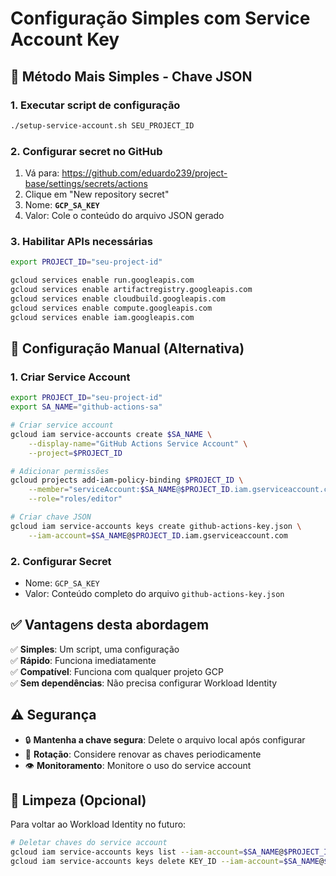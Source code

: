 # Configuração Simples com Service Account Key

## 🚀 Método Mais Simples - Chave JSON

### 1. Executar script de configuração

```bash
./setup-service-account.sh SEU_PROJECT_ID
```

### 2. Configurar secret no GitHub

1. Vá para: https://github.com/eduardo239/project-base/settings/secrets/actions
2. Clique em "New repository secret"
3. Nome: **`GCP_SA_KEY`**
4. Valor: Cole o conteúdo do arquivo JSON gerado

### 3. Habilitar APIs necessárias

```bash
export PROJECT_ID="seu-project-id"

gcloud services enable run.googleapis.com
gcloud services enable artifactregistry.googleapis.com
gcloud services enable cloudbuild.googleapis.com
gcloud services enable compute.googleapis.com
gcloud services enable iam.googleapis.com
```

## 🔧 Configuração Manual (Alternativa)

### 1. Criar Service Account

```bash
export PROJECT_ID="seu-project-id"
export SA_NAME="github-actions-sa"

# Criar service account
gcloud iam service-accounts create $SA_NAME \
    --display-name="GitHub Actions Service Account" \
    --project=$PROJECT_ID

# Adicionar permissões
gcloud projects add-iam-policy-binding $PROJECT_ID \
    --member="serviceAccount:$SA_NAME@$PROJECT_ID.iam.gserviceaccount.com" \
    --role="roles/editor"

# Criar chave JSON
gcloud iam service-accounts keys create github-actions-key.json \
    --iam-account=$SA_NAME@$PROJECT_ID.iam.gserviceaccount.com
```

### 2. Configurar Secret

- Nome: `GCP_SA_KEY`
- Valor: Conteúdo completo do arquivo `github-actions-key.json`

## ✅ Vantagens desta abordagem

✅ **Simples**: Um script, uma configuração  
✅ **Rápido**: Funciona imediatamente  
✅ **Compatível**: Funciona com qualquer projeto GCP  
✅ **Sem dependências**: Não precisa configurar Workload Identity

## ⚠️ Segurança

- 🔒 **Mantenha a chave segura**: Delete o arquivo local após configurar
- 🔄 **Rotação**: Considere renovar as chaves periodicamente
- 👁️ **Monitoramento**: Monitore o uso do service account

## 🧹 Limpeza (Opcional)

Para voltar ao Workload Identity no futuro:

```bash
# Deletar chaves do service account
gcloud iam service-accounts keys list --iam-account=$SA_NAME@$PROJECT_ID.iam.gserviceaccount.com
gcloud iam service-accounts keys delete KEY_ID --iam-account=$SA_NAME@$PROJECT_ID.iam.gserviceaccount.com
```
